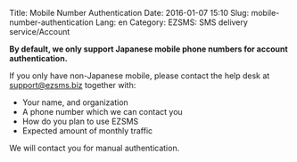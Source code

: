 Title: Mobile Number Authentication
Date: 2016-01-07 15:10
Slug: mobile-number-authentication
Lang: en
Category: EZSMS: SMS delivery service/Account

**By default, we only support Japanese mobile phone numbers for account authentication.**

If you only have non-Japanese mobile, please contact the help desk at support@ezsms.biz together with:

- Your name, and organization
- A phone number which we can contact you
- How do you plan to use EZSMS
- Expected amount of monthly traffic

We will contact you for manual authentication.